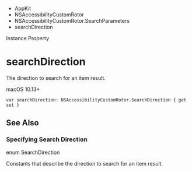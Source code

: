 

- AppKit
- NSAccessibilityCustomRotor
- NSAccessibilityCustomRotor.SearchParameters
-  searchDirection 

Instance Property

# searchDirection

The direction to search for an item result.

macOS 10.13+

``` source
var searchDirection: NSAccessibilityCustomRotor.SearchDirection { get set }
```

## See Also

### Specifying Search Direction

enum SearchDirection

Constants that describe the direction to search for an item result.

